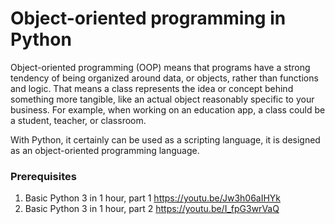# Object-oriented programming in Python

Object-oriented programming (OOP) means that programs have a strong tendency of being organized around data, or objects, rather than functions and logic. That means a class represents the idea or concept behind something more tangible, like an actual object reasonably specific to your business. For example, when working on an education app, a class could be a student, teacher, or classroom.

With Python, it certainly can be used as a scripting language, it is designed as an object-oriented programming language.

### Prerequisites
1. Basic Python 3 in 1 hour, part 1 https://youtu.be/Jw3h06aIHYk
2. Basic Python 3 in 1 hour, part 2 https://youtu.be/I_fpG3wrVaQ

